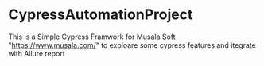 # CypressAutomationProject

This is a Simple Cypress Framwork for Musala Soft "https://www.musala.com/" to exploare some cypress features and itegrate with Allure report 
